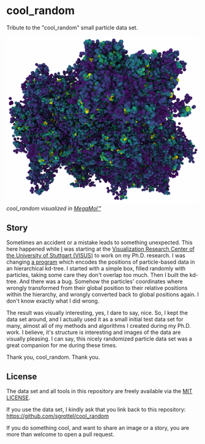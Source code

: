 # cool_random
Tribute to the "cool_random" small particle data set.

![cool_random visualized in MegaMol™](./cool_random.png)
_cool_random visualized in [MegaMol™](https://megamol.org)_


## Story
Sometimes an accident or a mistake leads to something unexpected.
This here happened while [I](https://www.sgrottel.de) was starting at the [Visualization Research Center of the University of Stuttgart (VISUS)](https://www.visus.uni-stuttgart.de) to work on my Ph.D. research.
I was changing [a program](https://www.vis.uni-stuttgart.de/publikationen/#publ_e089d0686007748bb16e887b0292af2e112217790_bibtex) which encodes the positions of particle-based data in an hierarchical kd-tree.
I started with a simple box, filled randomly with particles, taking some care they don't overlap too much.
Then I built the kd-tree.
And there was a bug.
Somehow the particles' coordinates where wrongly transformed from their global position to their relative positions within the hierarchy, and wrongly converted back to global positions again.
I don't know exactly what I did wrong.

The result was visually interesting, yes, I dare to say, nice.
So, I kept the data set around, and I actually used it as a small initial test data set for many, almost all of my methods and algorithms I created during my Ph.D. work.
I believe, it's structure is interesting and images of the data are visually pleasing.
I can say, this nicely randomized particle data set was a great companion for me during these times.

Thank you, cool_random. Thank you.


## License
The data set and all tools in this repository are freely available via the [MIT LICENSE](./LICENSE).

If you use the data set, I kindly ask that you link back to this repository: https://github.com/sgrottel/cool_random

If you do something cool, and want to share an image or a story, you are more than welcome to open a pull request.
